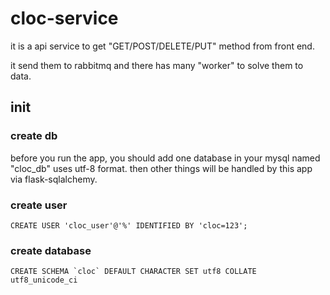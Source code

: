 # cloc-service

it is a api service to get "GET/POST/DELETE/PUT" method from front end.

it send them to rabbitmq and there has many "worker" to solve them to data.

## init 

### create db

before you run the app, you should add one database in your mysql named "cloc_db" uses utf-8 format. then other things will be handled by
this app via flask-sqlalchemy.

### create user

```shell
CREATE USER 'cloc_user'@'%' IDENTIFIED BY 'cloc=123';
```

### create database

```shell
CREATE SCHEMA `cloc` DEFAULT CHARACTER SET utf8 COLLATE utf8_unicode_ci
```